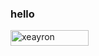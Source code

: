 <h3>hello</h3>
<p align="left"> <img src="https://komarev.com/ghpvc/?username=xeayron&label=Profile%20views&color=4e51a2&style=flat" alt="xeayron" width="125" height="25" /> </p>
<br>
